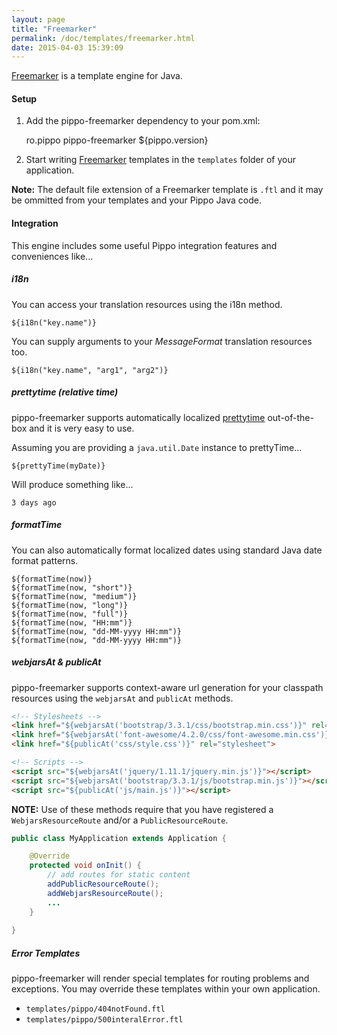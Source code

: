 ```yaml
---
layout: page
title: "Freemarker"
permalink: /doc/templates/freemarker.html
date: 2015-04-03 15:39:09
---
```


[Freemarker][freemarker] is a template engine for Java.

#### Setup

1) Add the pippo-freemarker dependency to your pom.xml:

    <dependency>
        <groupId>ro.pippo</groupId>
        <artifactId>pippo-freemarker</artifactId>
        <version>${pippo.version}</version>
    </dependency>

2)  Start writing [Freemarker][freemarker] templates in the `templates` folder of your application.  

**Note:** The default file extension of a Freemarker template is `.ftl` and it may be ommitted from your templates and your Pippo Java code.

#### Integration

This engine includes some useful Pippo integration features and conveniences like... 

##### i18n

You can access your translation resources using the i18n method.

    ${i18n("key.name")}

You can supply arguments to your *MessageFormat* translation resources too.

    ${i18n("key.name", "arg1", "arg2")}

##### prettytime (relative time)

pippo-freemarker supports automatically localized [prettytime][prettytime] out-of-the-box and it is very easy to use.

Assuming you are providing a `java.util.Date` instance to prettyTime...

    ${prettyTime(myDate)}

Will produce something like...

    3 days ago

##### formatTime

You can also automatically format localized dates using standard Java date format patterns.

    ${formatTime(now)}
    ${formatTime(now, "short")}
    ${formatTime(now, "medium")}
    ${formatTime(now, "long")}
    ${formatTime(now, "full")}
    ${formatTime(now, "HH:mm")}
    ${formatTime(now, "dd-MM-yyyy HH:mm")}
    ${formatTime(now, "dd-MM-yyyy HH:mm")}

##### webjarsAt & publicAt

pippo-freemarker supports context-aware url generation for your classpath resources using the `webjarsAt` and `publicAt` methods.

```html
<!-- Stylesheets -->
<link href="${webjarsAt('bootstrap/3.3.1/css/bootstrap.min.css')}" rel="stylesheet">
<link href="${webjarsAt('font-awesome/4.2.0/css/font-awesome.min.css')}" rel="stylesheet">
<link href="${publicAt('css/style.css')}" rel="stylesheet">

<!-- Scripts -->
<script src="${webjarsAt('jquery/1.11.1/jquery.min.js')}"></script>
<script src="${webjarsAt('bootstrap/3.3.1/js/bootstrap.min.js')}"></script>
<script src="${publicAt('js/main.js')}"></script>
```

**NOTE:** Use of these methods require that you have registered a `WebjarsResourceRoute` and/or a `PublicResourceRoute`.

```java
public class MyApplication extends Application {

	@Override
    protected void onInit() {
		// add routes for static content
        addPublicResourceRoute();
        addWebjarsResourceRoute();
        ...
    }
    
}
```

##### Error Templates

pippo-freemarker will render special templates for routing problems and exceptions. You may override these templates 
within your own application.

- `templates/pippo/404notFound.ftl`
- `templates/pippo/500interalError.ftl`

[freemarker]: http://freemarker.org
[prettytime]: http://ocpsoft.org/prettytime
